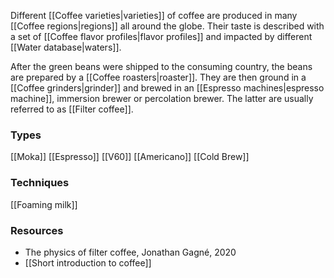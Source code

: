 Different [[Coffee varieties|varieties]] of coffee are produced in many [[Coffee regions|regions]] all around the globe. Their taste is described with a set of [[Coffee flavor profiles|flavor profiles]] and impacted by different [[Water database|waters]].

After the green beans were shipped to the consuming country, the beans are prepared by a [[Coffee roasters|roaster]]. They are then ground in a [[Coffee grinders|grinder]] and brewed in an [[Espresso machines|espresso machine]], immersion brewer or percolation brewer. The latter are usually referred to as [[Filter coffee]].

### Types
[[Moka]]  [[Espresso]]  [[V60]]  [[Americano]]  [[Cold Brew]]

### Techniques
[[Foaming milk]]

### Resources
- The physics of filter coffee, Jonathan Gagné, 2020
- [[Short introduction to coffee]]
